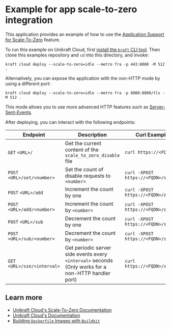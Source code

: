 # Example for app scale-to-zero integration

This application provides an example of how to use the [Application Support for Scale-To-Zero](https://unikraft.cloud/docs/api/v1/instances/#application-support-for-scale-to-zero) feature. 

To run this example on Unikraft Cloud, first [install the `kraft` CLI tool](https://unikraft.org/docs/cli).
Then clone this examples repository and `cd` into this directory, and invoke:

```console
kraft cloud deploy --scale-to-zero=idle --metro fra -p 443:8080 -M 512 .
```

Alternatively, you can expose the application with the non-HTTP mode by using a different port:

```console
kraft cloud deploy --scale-to-zero=idle --metro fra -p 8080:8080/tls -M 512 .
```

This mode allows you to use more advanced HTTP features such as [Server-Sent-Events](https://developer.mozilla.org/en-US/docs/Web/API/Server-sent_events/Using_server-sent_events).

After deploying, you can interact with the following endpoints:

| Endpoint | Description | Curl Example |
| -------- | ----------- | ------------ |
| `GET` `<URL>/` | Get the current content of the `scale_to_zero_disable` file | `curl https://<FQDN>/` |
| `POST` `<URL>/set/<number>` | Set the count of disable requests to `<number>` | `curl -XPOST https://<FQDN>/set/10` |
| `POST` `<URL>/add` | Increment the count by one | `curl -XPOST https://<FQDN>/add` |
| `POST` `<URL>/add/<number>` | Increment the count by `<number>` | `curl -XPOST https://<FQDN>/add/2` |
| `POST` `<URL>/sub` | Decrement the count by one | `curl -XPOST https://<FQDN>/sub` |
| `POST` `<URL>/sub/<number>` | Decrement the count by `<number>` | `curl -XPOST https://<FQDN>/sub/2` |
| `GET` `<URL>/sse/<interval>` | Get periodic server side events every `<interval>` seconds (Only works for a non-HTTP handler port) | `curl https://<FQDN>/sse/1` |

## Learn more

- [Unikraft Cloud's Scale-To-Zero Documentation](https://unikraft.cloud/docs/api/v1/instances/#scale-to-zero)
- [Unikraft Cloud's Documentation](https://unikraft.cloud/docs)
- [Building `Dockerfile` Images with `Buildkit`](https://unikraft.org/guides/building-dockerfile-images-with-buildkit)
